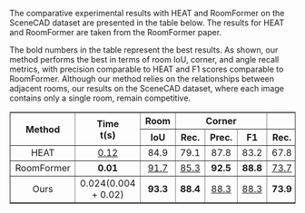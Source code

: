 The comparative experimental results with HEAT and RoomFormer on the SceneCAD dataset are presented in the table below. The results for HEAT and RoomFormer are taken from the RoomFormer paper.

The bold numbers in the table represent the best results. As shown, our method performs the best in terms of room IoU, corner, and angle recall metrics, with precision comparable to HEAT and F1 scores comparable to RoomFormer. Although our method relies on the relationships between adjacent rooms, our results on the SceneCAD dataset, where each image contains only a single room, remain competitive.

<table border="1">
    <tr>
        <th rowspan="2" align="center" style="text-align: center; vertical-align: middle;">Method</th>
        <th rowspan="2" align="center" style="text-align: center; vertical-align: middle;">Time<br>t(s)</th>
        <th colspan="1" align="center" style="text-align: center; vertical-align: middle;">Room</th>
        <th colspan="3" align="center" style="text-align: center; vertical-align: middle;">Corner</th>
        <th colspan="3" align="center" style="text-align: center; vertical-align: middle;">Angel</th>
    </tr>
    <tr>
        <th align="center" style="text-align: center; vertical-align: middle;">IoU</th>
        <th align="center" style="text-align: center; vertical-align: middle;">Rec.</th>
        <th align="center" style="text-align: center; vertical-align: middle;">Prec.</th>
        <th align="center" style="text-align: center; vertical-align: middle;">F1</th>
        <th align="center" style="text-align: center; vertical-align: middle;">Rec.</th>
        <th align="center" style="text-align: center; vertical-align: middle;">Prec.</th>
        <th align="center" style="text-align: center; vertical-align: middle;">F1</th>
    </tr>
    <tr>
        <td align="center">HEAT</td>
        <td align="center"><u>0.12</u></td>
        <td align="center">84.9</td>
        <td align="center">79.1</td>
        <td align="center">87.8</td>
        <td align="center">83.2</td>
        <td align="center">67.8</td>
        <td align="center"><u>73.2</u></td>
        <td align="center">70.4</td>
    </tr>
    <tr>
        <td align="center">RoomFormer</td>
        <td align="center"><strong>0.01</strong></td>
        <td align="center"><u>91.7</u></td>
        <td align="center"><u>85.3</u></td>
        <td align="center"><strong>92.5</strong></td>
        <td align="center"><strong>88.8</strong></td>
        <td align="center"><u>73.7</u></td>
        <td align="center"><strong>78</strong></td>
        <td align="center"><strong>75.8</strong></td>
    </tr>
    <tr>
        <td align="center">Ours</td>
        <td align="center">0.024(0.004 + 0.02)</td>
        <td align="center"><strong>93.3</strong></td>
        <td align="center"><strong>88.4</strong></td>
        <td align="center"><u>88.3</u></td>
        <td align="center"><u>88.3</u></td>
        <td align="center"><strong>73.9</strong></td>
        <td align="center">73.1</td>
        <td align="center"><u>73.5</u></td>
    </tr>
</table>